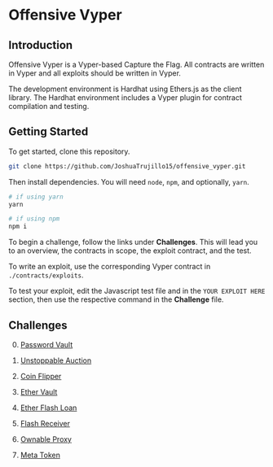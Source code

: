 # Offensive Vyper

## Introduction

Offensive Vyper is a Vyper-based Capture the Flag.
All contracts are written in Vyper and all exploits should be written in Vyper.

The development environment is Hardhat using Ethers.js as the client library.
The Hardhat environment includes a Vyper plugin for contract compilation and testing.

## Getting Started

To get started, clone this repository.

```bash
git clone https://github.com/JoshuaTrujillo15/offensive_vyper.git
```

Then install dependencies. You will need `node`, `npm`, and optionally, `yarn`.

```bash
# if using yarn
yarn

# if using npm
npm i
```

To begin a challenge, follow the links under **Challenges**.
This will lead you to an overview, the contracts in scope, the exploit contract, and the test.

To write an exploit, use the corresponding Vyper contract in `./contracts/exploits`.

To test your exploit, edit the Javascript test file and in the
`YOUR EXPLOIT HERE` section, then use the respective command in the
**Challenge** file.

## Challenges

0. [Password Vault](./docs/PasswordVault.md)

1. [Unstoppable Auction](./docs/UnstoppableAuction.md)

2. [Coin Flipper](./docs/CoinFlipper.md)

3. [Ether Vault](./docs/EtherVault.md)

4. [Ether Flash Loan](./docs/EtherFlashLoan.md)

5. [Flash Receiver](./docs/FlashReceiver.md)

6. [Ownable Proxy](./docs/OwnableProxy.md)

7. [Meta Token](./docs/MetaToken.md)

